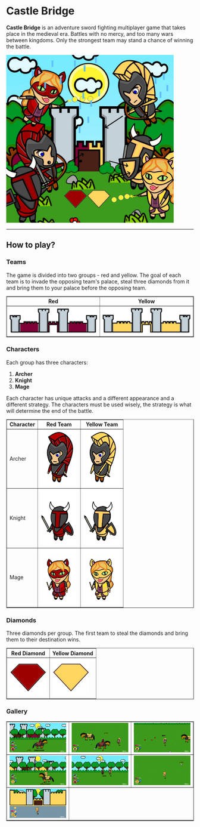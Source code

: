 # Castle Bridge

**Castle Bridge** is an adventure sword fighting multiplayer game that takes place in the medieval era.
Battles with no mercy, and too many wars between kingdoms.
Only the strongest team may stand a chance of winning the battle.

   <img src="./images/cover/cover.png" width="450" />

---

## How to play?

### Teams

The game is divided into two groups - red and yellow.
The goal of each team is to invade the opposing team's palace, steal three diamonds from it and bring them to your palace before the opposing team.

<table border="1" cellspacing="0">
 <tr>
  <th>Red</th>
  <th>Yellow</th>
 </tr>
 <tr>
  <td>
   <img src="./images/castles/red_castle.png" width="250" />
  </td>
  <td>
   <img src="./images//castles//yellow_castle.png" width="250" />
  </td>
 </tr>
</table>

### Characters

Each group has three characters:

1. **Archer**
2. **Knight**
3. **Mage**

Each character has unique attacks and a different appearance and a different strategy.
The characters must be used wisely, the strategy is what will determine the end of the battle.

<table border="1" cellspacing="0">
 <tr>
  <th>Character</th>
  <th>Red Team</th>
  <th>Yellow Team</th>
 </tr>
 <tr>
  <td>Archer</td>
  <td>
   <img src="./images/characters/red_archer.png" width="100" />
  </td>
  <td>
   <img src="./images/characters/yellow_archer.png" width="100" />
  </td>
 </tr>
 <tr>
  <td>Knight</td>
  <td>
   <img src="./images/characters/red_knight.png" width="100" />
  </td>
  <td>
   <img src="./images/characters/yellow_knight.png" width="100" />
  </td>
 </tr>
 <tr>
  <td>Mage</td>
  <td>
   <img src="./images/characters/red_mage.png" width="100" />
  </td>
  <td>
   <img src="./images/characters/yellow_mage.png" width="100" />
  </td>
 </tr>
</table>

### Diamonds

Three diamonds per group. The first team to steal the diamonds and bring them to their destination wins.

<table border="1" cellspacing="0">
 <tr>
  <th>Red Diamond</th>
  <th>Yellow Diamond</th>
 </tr>
 <tr>
  <td>
   <img src="./images/diamonds/red_diamond.png" width="100" />
  </td>
  <td>
   <img src="./images/diamonds/yellow_diamond.png" width="100" />
  </td>
 </tr>
</table>

### Gallery

<table border="1" cellspacing="0">
 <tr>
  <td>
   <img src="./images/gameplay/gameplay_1.png" width="350" />
  </td>
  <td>
   <img src="./images/gameplay/gameplay_2.png" width="350" />
  </td>
   <td>
   <img src="./images/gameplay/gameplay_3.png" width="350" />
  </td>
 </tr>
 <tr>
  <td>
   <img src="./images/gameplay/gameplay_4.png" width="350" />
  </td>
  <td>
   <img src="./images/gameplay/gameplay_5.png" width="350" />
  </td>
   <td>
   <img src="./images/gameplay/gameplay_6.png" width="350" />
  </td>
 </tr>
 <tr>
  <td>
   <img src="./images/gameplay/gameplay_7.png" width="350" />
  </td>
 </tr>
</table>
